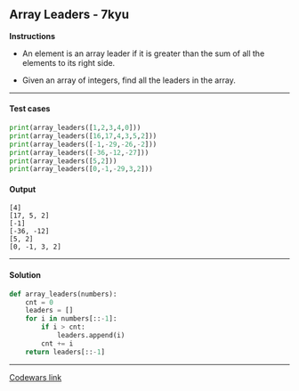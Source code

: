 ## Array Leaders - 7kyu

**Instructions**

- An element is an array leader if it is greater than the sum of all the elements to its right side.

- Given an array of integers, find all the leaders in the array.

---

#### Test cases

```python
print(array_leaders([1,2,3,4,0]))
print(array_leaders([16,17,4,3,5,2]))
print(array_leaders([-1,-29,-26,-2]))
print(array_leaders([-36,-12,-27]))
print(array_leaders([5,2]))
print(array_leaders([0,-1,-29,3,2]))
```

#### Output
```
[4]
[17, 5, 2]
[-1]
[-36, -12]
[5, 2]
[0, -1, 3, 2]
```

---

#### Solution

```python
def array_leaders(numbers):
    cnt = 0
    leaders = []
    for i in numbers[::-1]:
        if i > cnt:
            leaders.append(i)
        cnt += i
    return leaders[::-1]
```

---

[Codewars link](https://www.codewars.com/kata/5a651865fd56cb55760000e0)
